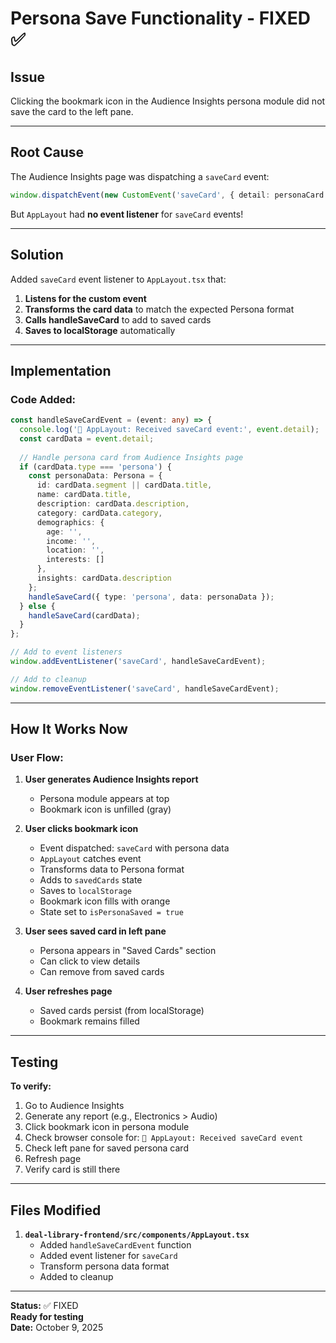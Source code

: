 # Persona Save Functionality - FIXED ✅

## Issue
Clicking the bookmark icon in the Audience Insights persona module did not save the card to the left pane.

---

## Root Cause

The Audience Insights page was dispatching a `saveCard` event:
```typescript
window.dispatchEvent(new CustomEvent('saveCard', { detail: personaCard }));
```

But `AppLayout` had **no event listener** for `saveCard` events!

---

## Solution

Added `saveCard` event listener to `AppLayout.tsx` that:

1. **Listens for the custom event**
2. **Transforms the card data** to match the expected Persona format
3. **Calls handleSaveCard** to add to saved cards
4. **Saves to localStorage** automatically

---

## Implementation

### Code Added:
```typescript
const handleSaveCardEvent = (event: any) => {
  console.log('💾 AppLayout: Received saveCard event:', event.detail);
  const cardData = event.detail;
  
  // Handle persona card from Audience Insights page
  if (cardData.type === 'persona') {
    const personaData: Persona = {
      id: cardData.segment || cardData.title,
      name: cardData.title,
      description: cardData.description,
      category: cardData.category,
      demographics: {
        age: '',
        income: '',
        location: '',
        interests: []
      },
      insights: cardData.description
    };
    handleSaveCard({ type: 'persona', data: personaData });
  } else {
    handleSaveCard(cardData);
  }
};

// Add to event listeners
window.addEventListener('saveCard', handleSaveCardEvent);

// Add to cleanup
window.removeEventListener('saveCard', handleSaveCardEvent);
```

---

## How It Works Now

### **User Flow:**

1. **User generates Audience Insights report**
   - Persona module appears at top
   - Bookmark icon is unfilled (gray)

2. **User clicks bookmark icon**
   - Event dispatched: `saveCard` with persona data
   - `AppLayout` catches event
   - Transforms data to Persona format
   - Adds to `savedCards` state
   - Saves to `localStorage`
   - Bookmark icon fills with orange
   - State set to `isPersonaSaved = true`

3. **User sees saved card in left pane**
   - Persona appears in "Saved Cards" section
   - Can click to view details
   - Can remove from saved cards

4. **User refreshes page**
   - Saved cards persist (from localStorage)
   - Bookmark remains filled

---

## Testing

**To verify:**

1. Go to Audience Insights
2. Generate any report (e.g., Electronics > Audio)
3. Click bookmark icon in persona module
4. Check browser console for: `💾 AppLayout: Received saveCard event`
5. Check left pane for saved persona card
6. Refresh page
7. Verify card is still there

---

## Files Modified

1. **`deal-library-frontend/src/components/AppLayout.tsx`**
   - Added `handleSaveCardEvent` function
   - Added event listener for `saveCard`
   - Transform persona data format
   - Added to cleanup

---

**Status:** ✅ FIXED  
**Ready for testing**  
**Date:** October 9, 2025



